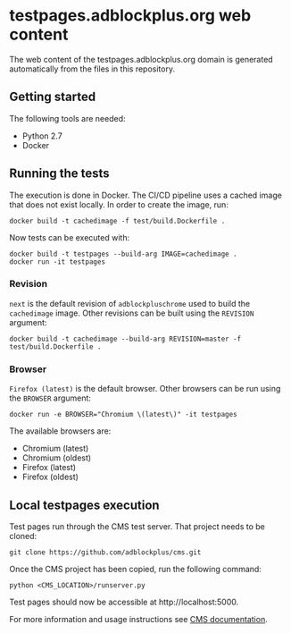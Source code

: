# testpages.adblockplus.org web content

The web content of the testpages.adblockplus.org domain is generated
automatically from the files in this repository.

## Getting started

The following tools are needed:
* Python 2.7
* Docker

## Running the tests

The execution is done in Docker. The CI/CD pipeline uses a cached image that
does not exist locally. In order to create the image, run:
```
docker build -t cachedimage -f test/build.Dockerfile .
```

Now tests can be executed with:
```
docker build -t testpages --build-arg IMAGE=cachedimage .
docker run -it testpages
```

### Revision

`next` is the default revision of `adblockpluschrome` used to build the
`cachedimage` image. Other revisions can be built using the `REVISION` argument:
```
docker build -t cachedimage --build-arg REVISION=master -f test/build.Dockerfile .
```

### Browser

`Firefox (latest)` is the default browser. Other browsers can be run using the
`BROWSER` argument:
```
docker run -e BROWSER="Chromium \(latest\)" -it testpages
```

The available browsers are:
* Chromium \(latest\)
* Chromium \(oldest\)
* Firefox \(latest\)
* Firefox \(oldest\)

## Local testpages execution

Test pages run through the CMS test server. That project needs to be cloned:
```
git clone https://github.com/adblockplus/cms.git
```

Once the CMS project has been copied, run the following command:
```
python <CMS_LOCATION>/runserver.py
```

Test pages should now be accessible at http://localhost:5000.

For more information and usage instructions see [CMS documentation](https://github.com/adblockplus/cms/blob/master/README.md#content-structure).
